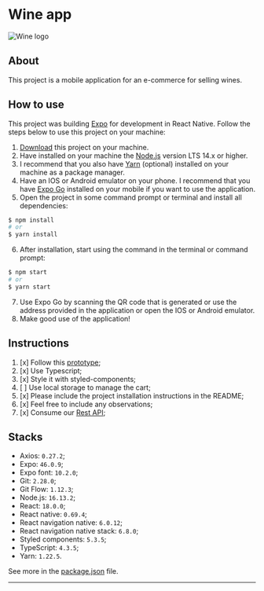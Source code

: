 # Wine app

![Wine logo](https://res.cloudinary.com/postman/image/upload/t_team_logo_pubdoc/v1/team/5ff7821aac23578d4a239903ed1b2637cf840e685f6d1232dc47a7b81482cde3)

## About

This project is a mobile application for an e-commerce for selling wines.

## How to use

This project was building [Expo][00] for development in React Native. Follow the steps below to use this project on your machine:

1. [Download][01] this project on your machine.
2. Have installed on your machine the [Node.js][02] version LTS 14.x or higher.
3. I recommend that you also have [Yarn][03] (optional) installed on your machine as a package manager.
4. Have an IOS or Android emulator on your phone. I recommend that you have [Expo Go][04] installed on your mobile if you want to use the application.
5. Open the project in some command prompt or terminal and install all dependencies:

```bash
$ npm install
# or
$ yarn install
```

6. After installation, start using the command in the terminal or command prompt:

```bash
$ npm start
# or
$ yarn start
```

7. Use Expo Go by scanning the QR code that is generated or use the address provided in the application or open the IOS or Android emulator.
8. Make good use of the application!

## Instructions

1. [x] Follow this [prototype][05];
2. [x] Use Typescript;
3. [x] Style it with styled-components;
4. [ ] Use local storage to manage the cart;
5. [x] Please include the project installation instructions in the README;
6. [x] Feel free to include any observations;
7. [x] Consume our [Rest API][06];

## Stacks

- Axios: `0.27.2`;
- Expo: `46.0.9`;
- Expo font: `10.2.0`;
- Git: `2.28.0`;
- Git Flow: `1.12.3`;
- Node.js: `16.13.2`;
- React: `18.0.0`;
- React native: `0.69.4`;
- React navigation native: `6.0.12`;
- React navigation native stack: `6.8.0`;
- Styled components: `5.3.5`;
- TypeScript: `4.3.5`;
- Yarn: `1.22.5`.

See more in the [package.json](package.json) file.

---

[00]: https://expo.dev/ "Expo"
[01]: https://github.com/JefersonLucas/wine-app/archive/refs/heads/master.zip "Download"
[02]: https://nodejs.org/en/ "Node.js"
[03]: https://yarnpkg.com/getting-started/install "Yarn"
[04]: https://expo.dev/client "Expo Go"
[05]: https://www.figma.com/file/29C0x8dAUxWTE7rL8Dci90/28%2F10-Wine-Test?node-id=6847%3A2333 "prototype"
[06]: https://documenter.getpostman.com/view/10015622/UVJiiuHi#fe849253-c47a-492f-a860-08350296c570 "Rest API"

